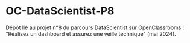 # OC-DataScientist-P8
Dépôt lié au projet n°8 du parcours DataScientist sur OpenClassrooms : "Réalisez un dashboard et assurez une veille technique" (mai 2024).

